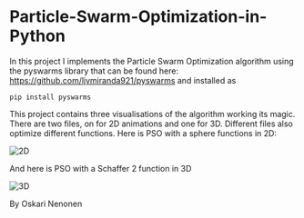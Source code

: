 # Particle-Swarm-Optimization-in-Python

In this project I implements the Particle Swarm Optimization algorithm using the pyswarms library that can be found here: https://github.com/ljvmiranda921/pyswarms and installed as

`pip install pyswarms`

This project contains three visualisations of the algorithm working its magic. There are two files, on for 2D animations and one for 3D. Different files also optimize different functions. Here is PSO with a sphere functions in 2D: 

![2D](https://streamable.com/25gez)

And here is PSO with a Schaffer 2 function in 3D

![3D](https://streamable.com/rq8i6)


By Oskari Nenonen
